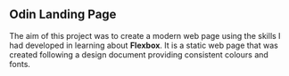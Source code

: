 Odin Landing Page
-----------------

The aim of this project was to create a modern web page using the skills I had developed in learning about **Flexbox**. It is a static web page that was created following a design document providing consistent colours and fonts.

